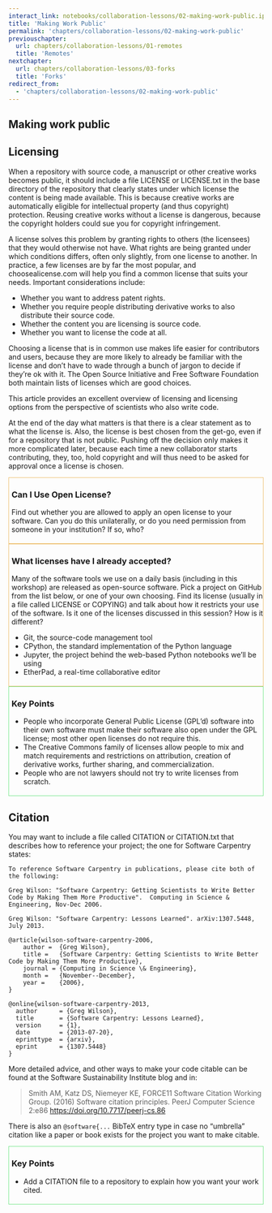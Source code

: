 ```yaml
---
interact_link: notebooks/collaboration-lessons/02-making-work-public.ipynb
title: 'Making Work Public'
permalink: 'chapters/collaboration-lessons/02-making-work-public'
previouschapter:
  url: chapters/collaboration-lessons/01-remotes
  title: 'Remotes'
nextchapter:
  url: chapters/collaboration-lessons/03-forks
  title: 'Forks'
redirect_from:
  - 'chapters/collaboration-lessons/02-making-work-public'
---
```


## Making work public

## Licensing

When a repository with source code, a manuscript or other creative works becomes public, it should include a file LICENSE or LICENSE.txt in the base directory of the repository that clearly states under which license the content is being made available. This is because creative works are automatically eligible for intellectual property (and thus copyright) protection. Reusing creative works without a license is dangerous, because the copyright holders could sue you for copyright infringement.

A license solves this problem by granting rights to others (the licensees) that they would otherwise not have. What rights are being granted under which conditions differs, often only slightly, from one license to another. In practice, a few licenses are by far the most popular, and choosealicense.com will help you find a common license that suits your needs. Important considerations include:

- Whether you want to address patent rights.
- Whether you require people distributing derivative works to also distribute their source code.
- Whether the content you are licensing is source code.
- Whether you want to license the code at all.

Choosing a license that is in common use makes life easier for contributors and users, because they are more likely to already be familiar with the license and don’t have to wade through a bunch of jargon to decide if they’re ok with it. The Open Source Initiative and Free Software Foundation both maintain lists of licenses which are good choices.

This article provides an excellent overview of licensing and licensing options from the perspective of scientists who also write code.

At the end of the day what matters is that there is a clear statement as to what the license is. Also, the license is best chosen from the get-go, even if for a repository that is not public. Pushing off the decision only makes it more complicated later, because each time a new collaborator starts contributing, they, too, hold copyright and will thus need to be asked for approval once a license is chosen.

<div style='padding-left: 5px; padding-top: 0; padding-bottom: 0; padding-right: 0; border: 1px solid; border-color: #eec275; padding-bottom: 5px;'><h3>Can I Use Open License?</h3>
<p>Find out whether you are allowed to apply an open license to your software. Can you do this unilaterally, or do you need permission from someone in your institution? If so, who?</p></div>

<div style='padding-left: 5px; padding-top: 0; padding-bottom: 0; padding-right: 0; border: 1px solid; border-color: #eec275; padding-bottom: 5px;'><h3>What licenses have I already accepted?</h3>
<p>Many of the software tools we use on a daily basis (including in this workshop) are released as open-source software. Pick a project on GitHub from the list below, or one of your own choosing. Find its license (usually in a file called LICENSE or COPYING) and talk about how it restricts your use of the software. Is it one of the licenses discussed in this session? How is it different?</p>
<ul>
<li>Git, the source-code management tool</li>
<li>CPython, the standard implementation of the Python language</li>
<li>Jupyter, the project behind the web-based Python notebooks we’ll be using</li>
<li>EtherPad, a real-time collaborative editor</li>
</ul></div>

<div style='padding-left: 5px; padding-top: 0; padding-bottom: 0; padding-right: 0; border: 1px solid; border-color: #7ae78e; padding-bottom: 5px;'><h3>Key Points</h3>
<ul>
<li>People who incorporate General Public License (GPL’d) software into their own software must make their software also open under the GPL license; most other open licenses do not require this.</li>
<li>The Creative Commons family of licenses allow people to mix and match requirements and restrictions on attribution, creation of derivative works, further sharing, and commercialization.</li>
<li>People who are not lawyers should not try to write licenses from scratch.</li>
</ul></div>

## Citation

You may want to include a file called CITATION or CITATION.txt that describes how to reference your project; the one for Software Carpentry states:

```
To reference Software Carpentry in publications, please cite both of the following:

Greg Wilson: "Software Carpentry: Getting Scientists to Write Better
Code by Making Them More Productive".  Computing in Science &
Engineering, Nov-Dec 2006.

Greg Wilson: "Software Carpentry: Lessons Learned". arXiv:1307.5448,
July 2013.

@article{wilson-software-carpentry-2006,
    author =  {Greg Wilson},
    title =   {Software Carpentry: Getting Scientists to Write Better Code by Making Them More Productive},
    journal = {Computing in Science \& Engineering},
    month =   {November--December},
    year =    {2006},
}

@online{wilson-software-carpentry-2013,
  author      = {Greg Wilson},
  title       = {Software Carpentry: Lessons Learned},
  version     = {1},
  date        = {2013-07-20},
  eprinttype  = {arxiv},
  eprint      = {1307.5448}
}
```

More detailed advice, and other ways to make your code citable can be found at the Software Sustainability Institute blog and in:

> Smith AM, Katz DS, Niemeyer KE, FORCE11 Software Citation Working Group. (2016) Software citation principles. PeerJ Computer Science 2:e86 https://doi.org/10.7717/peerj-cs.86

There is also an `@software{...` BibTeX entry type in case no “umbrella” citation like a paper or book exists for the project you want to make citable.

<div style='padding-left: 5px; padding-top: 0; padding-bottom: 0; padding-right: 0; border: 1px solid; border-color: #7ae78e; padding-bottom: 5px;'><h3>Key Points</h3>
<ul>
<li>Add a CITATION file to a repository to explain how you want your work cited.</li>
</ul></div>
